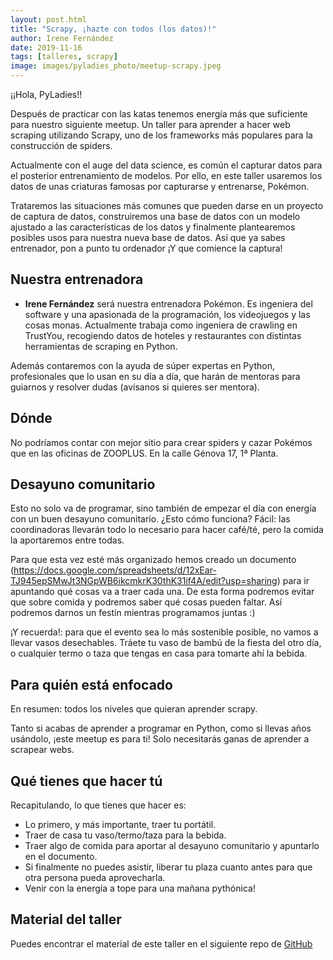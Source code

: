 ```yaml
---
layout: post.html
title: "Scrapy, ¡hazte con todos (los datos)!"
author: Irene Fernández
date: 2019-11-16
tags: [talleres, scrapy]
image: images/pyladies_photo/meetup-scrapy.jpeg
---
```


¡¡Hola, PyLadies!!

Después de practicar con las katas tenemos energía más que suficiente para nuestro siguiente meetup. Un taller para aprender a hacer web scraping utilizando Scrapy, uno de los frameworks más populares para la construcción de spiders.

Actualmente con el auge del data science, es común el capturar datos para el posterior entrenamiento de modelos. Por ello, en este taller usaremos los datos de unas criaturas famosas por capturarse y entrenarse, Pokémon.

Trataremos las situaciones más comunes que pueden darse en un proyecto de captura de datos, construiremos una base de datos con un modelo ajustado a las características de los datos y finalmente plantearemos posibles usos para nuestra nueva base de datos.
Así que ya sabes entrenador, pon a punto tu ordenador ¡Y que comience la captura!

## Nuestra entrenadora

- **Irene Fernández** será nuestra entrenadora Pokémon. Es ingeniera del software y una apasionada de la programación, los videojuegos y las cosas monas. Actualmente trabaja como ingeniera de crawling en TrustYou, recogiendo datos de hoteles y restaurantes con distintas herramientas de scraping en Python.

Además contaremos con la ayuda de súper expertas en Python, profesionales que lo usan en su día a día, que harán de mentoras para guiarnos y resolver dudas (avísanos si quieres ser mentora).

## Dónde

No podríamos contar con mejor sitio para crear spiders y cazar Pokémos que en las oficinas de ZOOPLUS. En la calle Génova 17, 1ª Planta.

## Desayuno comunitario

Esto no solo va de programar, sino también de empezar el día con energía con un buen desayuno comunitario. ¿Esto cómo funciona? Fácil: las coordinadoras llevarán todo lo necesario para hacer café/té, pero la comida la aportaremos entre todas.

Para que esta vez esté más organizado hemos creado un documento (https://docs.google.com/spreadsheets/d/12xEar-TJ945epSMwJt3NGpWB6ikcmkrK30thK31if4A/edit?usp=sharing) para ir apuntando qué cosas va a traer cada una. De esta forma podremos evitar que sobre comida y podremos saber qué cosas pueden faltar. Así podremos darnos un festín mientras programamos juntas :)

¡Y recuerda!: para que el evento sea lo más sostenible posible, no vamos a llevar vasos desechables. Tráete tu vaso de bambú de la fiesta del otro día, o cualquier termo o taza que tengas en casa para tomarte ahí la bebida.

## Para quién está enfocado

En resumen: todos los niveles que quieran aprender scrapy.

Tanto si acabas de aprender a programar en Python, como si llevas años usándolo, ¡este meetup es para ti! Solo necesitarás ganas de aprender a scrapear webs.

## Qué tienes que hacer tú

Recapitulando, lo que tienes que hacer es:
- Lo primero, y más importante, traer tu portátil.
- Traer de casa tu vaso/termo/taza para la bebida.
- Traer algo de comida para aportar al desayuno comunitario y apuntarlo en el documento.
- Si finalmente no puedes asistir, liberar tu plaza cuanto antes para que otra persona pueda aprovecharla.
- Venir con la energía a tope para una mañana pythónica!


## Material del taller

Puedes encontrar el material de este taller en el siguiente repo de [GitHub](https://github.com/PyLadiesMadrid/pokedex)